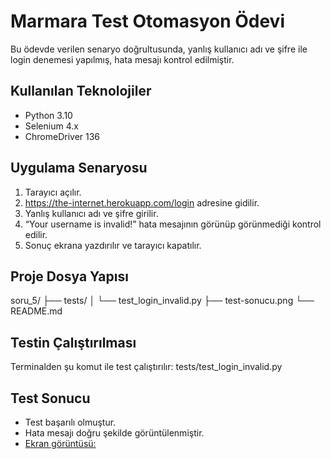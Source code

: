 # Marmara Test Otomasyon Ödevi

Bu ödevde verilen senaryo doğrultusunda, yanlış kullanıcı adı ve şifre ile login denemesi yapılmış, hata mesajı kontrol edilmiştir.

## Kullanılan Teknolojiler

- Python 3.10
- Selenium 4.x
- ChromeDriver 136

## Uygulama Senaryosu

1. Tarayıcı açılır.
2. https://the-internet.herokuapp.com/login adresine gidilir.
3. Yanlış kullanıcı adı ve şifre girilir.
4. “Your username is invalid!” hata mesajının görünüp görünmediği kontrol edilir.
5. Sonuç ekrana yazdırılır ve tarayıcı kapatılır.

## Proje Dosya Yapısı

soru_5/
├── tests/
│ └── test_login_invalid.py
├── test-sonucu.png
└── README.md

## Testin Çalıştırılması

Terminalden şu komut ile test çalıştırılır:
tests/test_login_invalid.py

## Test Sonucu

- Test başarılı olmuştur.
- Hata mesajı doğru şekilde görüntülenmiştir.
- [Ekran görüntüsü:](test-sonucu.png)
